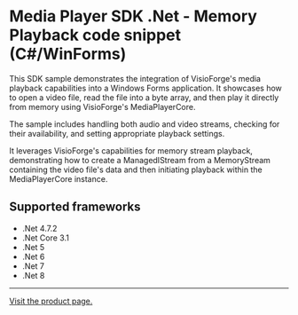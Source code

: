 ﻿# Media Player SDK .Net - Memory Playback code snippet (C#/WinForms)

This SDK sample demonstrates the integration of VisioForge's media playback capabilities into a Windows Forms application. It showcases how to open a video file, read the file into a byte array, and then play it directly from memory using VisioForge's MediaPlayerCore.

The sample includes handling both audio and video streams, checking for their availability, and setting appropriate playback settings.

It leverages VisioForge's capabilities for memory stream playback, demonstrating how to create a ManagedIStream from a MemoryStream containing the video file's data and then initiating playback within the MediaPlayerCore instance.

## Supported frameworks

* .Net 4.7.2
* .Net Core 3.1
* .Net 5
* .Net 6
* .Net 7
* .Net 8

---

[Visit the product page.](https://www.visioforge.com/media-player-sdk-net)
